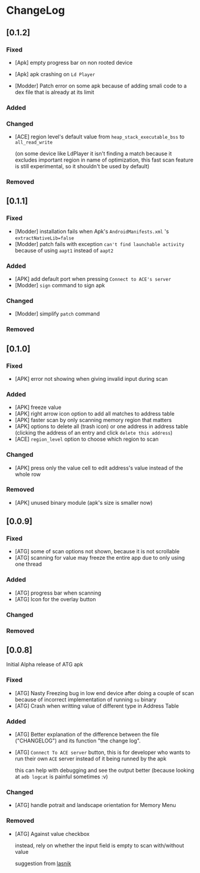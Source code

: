 # ChangeLog

## [0.1.2]

### Fixed

- [Apk] empty progress bar on non rooted device

- [Apk] apk crashing on `Ld Player`

- [Modder] Patch error on some apk
  because of adding smali code to a dex file that is already at its limit


### Added

### Changed
- [ACE] region level's default value from `heap_stack_executable_bss` to `all_read_write`

  (on some device like LdPlayer it isn't finding a match because it excludes important region in name 
   of optimization, this fast scan feature is still experimental, so it shouldn't be used by default)

### Removed

## [0.1.1]

### Fixed
- [Modder] installation fails when Apk's `AndroidManifests.xml` 's `extractNativeLib=false`
- [Modder] patch fails with exception `can't find launchable activity` because of 
           using `aapt1` instead of `aapt2`

### Added
- [APK] add default port when pressing `Connect to ACE's server`
- [Modder] `sign` command to sign apk

### Changed
- [Modder] simplify `patch` command

### Removed

## [0.1.0]

### Fixed
- [APK] error not showing when giving invalid input during scan

### Added
- [APK] freeze value
- [APK] right arrow icon option to add all matches to address table
- [APK] faster scan by only scanning memory region that matters
- [APK] options to delete all (trash icon)  or one address in address table
	(clicking the address of an entry and click `delete this address`)
- [ACE] `region_level` option to choose which region to scan

### Changed
- [APK] press only the value cell to edit address's value instead of the whole row

### Removed
- [APK] unused binary module (apk's size is smaller now)

## [0.0.9]

### Fixed
- [ATG] some of scan options not shown, because it is not scrollable
- [ATG] scanning for value may freeze the entire app due to only using one thread

### Added
- [ATG] progress bar when scanning
- [ATG] Icon for the overlay button

### Changed
### Removed

## [0.0.8]
Initial Alpha release of ATG apk

### Fixed
- [ATG] Nasty Freezing bug in low end device after doing a couple of scan 
  because of incorrect implementation of running `su` binary 
- [ATG] Crash when writting value of different type in Address Table

### Added
- [ATG] Better explanation of the difference between the file ("CHANGELOG")
  and its function "the change log".

- [ATG] `Connect To ACE server` button, this is for developer
  who wants to run their own `ACE` server instead of it being runned by the apk

  this can help with debugging and see the output better
  (because looking at `adb logcat` is painful sometimes :v)

### Changed
- [ATG] handle potrait and landscape orientation for Memory Menu
### Removed
- [ATG] Against value checkbox 

  instead, rely on whether the input field is empty
  to scan with/without value

  suggestion from [lasnik](https://github.com/lasnikprogram)

